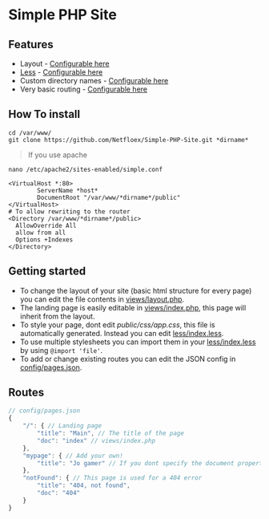 # Simple PHP Site
## Features
* Layout - [Configurable here](views/layout.php)
* [Less](https://lesscss.org) - [Configurable here](less/index.less)
* Custom directory names - [Configurable here](config/paths.json)
* Very basic routing - [Configurable here](config/pages.json)


## How To install
```
cd /var/www/
git clone https://github.com/Netfloex/Simple-PHP-Site.git *dirname*
```
> If you use apache
```
nano /etc/apache2/sites-enabled/simple.conf

<VirtualHost *:80>
        ServerName *host*
        DocumentRoot "/var/www/*dirname*/public"
</VirtualHost>
# To allow rewriting to the router
<Directory /var/www/*dirname*/public>
  AllowOverride All
  allow from all
  Options +Indexes
</Directory>
```
## Getting started
* To change the layout of your site (basic html structure for every page) you can edit the file contents in [views/layout.php](views/layout.php).
* The landing page is easily editable in [views/index.php](views/index.php), this page will inherit from the layout.
* To style your page, dont edit _public/css/app.css_, this file is automatically generated. Instead you can edit [less/index.less](less/index.less).
* To use multiple stylesheets you can import them in your [less/index.less](less/index.less) by using `@import 'file'`.
* To add or change existing routes you can edit the JSON config in [config/pages.json](config/pages.json).
## Routes
```js
// config/pages.json
{
    "/": { // Landing page
        "title": "Main", // The title of the page
        "doc": "index" // views/index.php
    },
    "mypage": { // Add your own! 
        "title": "Jo gamer" // If you dont specify the document property it automatically looks for "views/mypage.php"
    },
    "notFound": { // This page is used for a 404 error
        "title": "404, not found",
        "doc": "404"
    }
}
```

